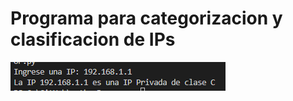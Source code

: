 # Programa para categorizacion y clasificacion de IPs

![Ejemplo del programa en ejecución: ](ejemploIP.png)